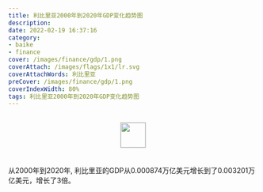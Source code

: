```yaml
---
title: 利比里亚2000年到2020年GDP变化趋势图
description: 
date: 2022-02-19 16:37:16
category:
- baike
- finance
cover: /images/finance/gdp/1.png
coverAttach: /images/flags/1x1/lr.svg
coverAttachWords: 利比里亚
preCover: /images/finance/gdp/1.png
coverIndexWidth: 80%
tags: 利比里亚2000年到2020年GDP变化趋势图
---
```




<script src="/assets/js/charts/chart.js"></script>

<div style="text-align: center; margin: 30px 0; ">
    <img src="/images/flags/1x1/lr.svg" style="width: 50px; border: 1px solid #cccccc; ">
</div>

<div style="width: 98%; margin: 0 0 35px 0; ">
    <canvas id="myChart"></canvas>
</div>

<div>
<p class="paragraph">从2000年到2020年, 利比里亚的GDP从0.000874万亿美元增长到了0.003201万亿美元，增长了3倍。</p>
</div>

<script>

    const dataGdp = {
        labels: [2000, 2001, 2002, 2003, 2004, 2005, 2006, 2007, 2008, 2009, 2010, 2011, 2012, 2013, 2014, 2015, 2016, 2017, 2018, 2019, 2020],
        datasets: [{
            label: '(万亿美元)  •  即刻编程  •  cn.hongkezhang.com',
            backgroundColor: 'rgb(0 0 128)',
            borderColor: 'rgb(0 0 128)',
            data: [0.000874, 0.000906, 0.000927, 0.000748, 0.000897, 0.000949, 0.001119, 0.001373, 0.001726, 0.001768, 0.001998, 0.002398, 0.002792, 0.003177, 0.003226, 0.003227, 0.003398, 0.003391, 0.003423, 0.003320, 0.003201],
            barPercentage: 0.3
        }]
    };

    const config = {
        type: 'line',
        data: dataGdp,
        options: {
            series: [
                {
                    barWidth: '20%'
                }
            ]
        }
    };

    const myChart = new Chart(
        document.getElementById('myChart'),
        config
    );
</script>
